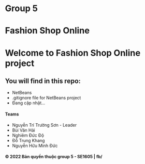 # Group 5

# Fashion Shop Online

# Welcome to Fashion Shop Online project

## You will find in this repo:
* NetBeans
* .gitignore file for NetBeans project
* Đang cập nhật...

#### Teams
- Nguyễn Trí Trường Sơn - Leader
- Bùi Văn Hải
- Nghiêm Đức Độ
- Đỗ Trung Khang
- Nguyễn Hữu Minh Đức

#### © 2022 Bản quyền thuộc group 5 - SE1605 | fb/ 
